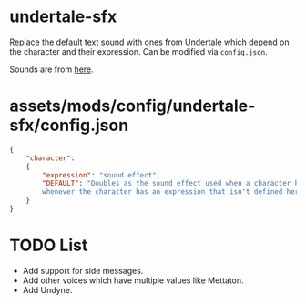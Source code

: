 # undertale-sfx
Replace the default text sound with ones from Undertale which depend on the character and their expression. Can be modified via `config.json`.

Sounds are from [here](https://www.sounds-resource.com/pc_computer/undertale/sound/6275/).

# assets/mods/config/undertale-sfx/config.json
```json
{
	"character":
	{
		"expression": "sound effect",
		"DEFAULT": "Doubles as the sound effect used when a character has a DEFAULT expression or
		whenever the character has an expression that isn't defined here (ie the default case)."
	}
}
```

# TODO List
- Add support for side messages.
- Add other voices which have multiple values like Mettaton.
- Add Undyne.